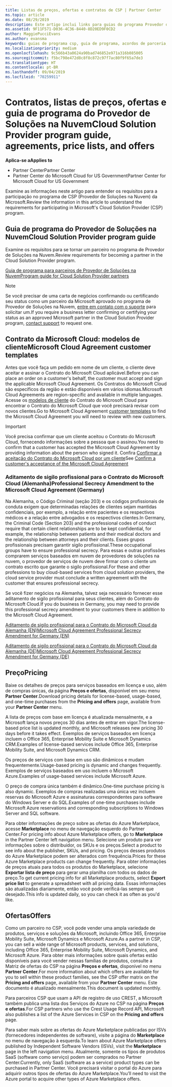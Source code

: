 ```yaml
---
title: Listas de preços, ofertas e contratos de CSP | Partner Center
ms.topic: article
ms.date: 08/29/2019
description: Este artigo inclui links para guias do programa Provedor de Soluções na Nuvem, contratos de parceiro, contratos do cliente, listas de preços e ofertas.
ms.assetid: 9F11F571-D036-4C36-8440-8D20ED9F0CD2
author: MaggiePucciEvans
ms.author: evansma
keywords: guias de programa csp, guia de programa, acordos de parceria, contrato do cliente, listas de preço, ofertas
ms.localizationpriority: medium
ms.openlocfilehash: 9c566b43a0624a90bad746852e971a316b085005
ms.sourcegitcommit: f5bc798e472d8c8f8c872c97f7ac80f9f65a7de3
ms.translationtype: HT
ms.contentlocale: pt-BR
ms.lasthandoff: 09/04/2019
ms.locfileid: "70259911"
---
```

# <a name="cloud-solution-provider-program-guide-agreements-price-lists-and-offers"></a><span data-ttu-id="2fbdb-104">Contratos, listas de preços, ofertas e guia de programa do Provedor de Soluções na Nuvem</span><span class="sxs-lookup"><span data-stu-id="2fbdb-104">Cloud Solution Provider program guide, agreements, price lists, and offers</span></span>

<span data-ttu-id="2fbdb-105">**Aplica-se a**</span><span class="sxs-lookup"><span data-stu-id="2fbdb-105">**Applies to**</span></span>

-  <span data-ttu-id="2fbdb-106">Partner Center</span><span class="sxs-lookup"><span data-stu-id="2fbdb-106">Partner Center</span></span>
-  <span data-ttu-id="2fbdb-107">Partner Center do Microsoft Cloud for US Government</span><span class="sxs-lookup"><span data-stu-id="2fbdb-107">Partner Center for Microsoft Cloud for US Government</span></span>


<span data-ttu-id="2fbdb-108">Examine as informações neste artigo para entender os requisitos para a participação no programa de CSP (Provedor de Soluções na Nuvem) da Microsoft.</span><span class="sxs-lookup"><span data-stu-id="2fbdb-108">Review the information in this article to understand the requirements for participating in Microsoft's Cloud Solution Provider (CSP) program.</span></span>

## <a name="cloud-solution-provider-program-guide"></a><span data-ttu-id="2fbdb-109">Guia de programa do Provedor de Soluções na Nuvem</span><span class="sxs-lookup"><span data-stu-id="2fbdb-109">Cloud Solution Provider program guide</span></span>

<span data-ttu-id="2fbdb-110">Examine os requisitos para se tornar um parceiro no programa de Provedor de Soluções na Nuvem.</span><span class="sxs-lookup"><span data-stu-id="2fbdb-110">Review requirements for becoming a partner in the Cloud Solution Provider program.</span></span>

[<span data-ttu-id="2fbdb-111">Guia de programa para parceiros de Provedor de Soluções na Nuvem</span><span class="sxs-lookup"><span data-stu-id="2fbdb-111">Program guide for Cloud Solution Provider partners</span></span>](https://go.microsoft.com/fwlink/p/?LinkId=617100)

>[!Note]
><span data-ttu-id="2fbdb-112">Se você precisar de uma carta de negócios confirmando ou certificando seu status como um parceiro da Microsoft aprovado no programa de Provedor de Soluções na Nuvem, [entre em contato com o suporte](https://partner.microsoft.com/pcv/servicerequests/create) para solicitar um.</span><span class="sxs-lookup"><span data-stu-id="2fbdb-112">If you require a business letter confirming or certifying your status as an approved Microsoft partner in the Cloud Solution Provider program, [contact support](https://partner.microsoft.com/pcv/servicerequests/create) to request one.</span></span>

## <a name="microsoft-cloud-agreement-customer-templates"></a><span data-ttu-id="2fbdb-113">Contrato da Microsoft Cloud: modelos de cliente</span><span class="sxs-lookup"><span data-stu-id="2fbdb-113">Microsoft Cloud Agreement customer templates</span></span>

<span data-ttu-id="2fbdb-114">Antes que você faça um pedido em nome de um cliente, o cliente deve aceitar e assinar o Contrato do Microsoft Cloud aplicável.</span><span class="sxs-lookup"><span data-stu-id="2fbdb-114">Before you can place an order on a customer's behalf, the customer must accept and sign the applicable Microsoft Cloud Agreement.</span></span> <span data-ttu-id="2fbdb-115">Os Contratos do Microsoft Cloud são específicos da região e estão disponíveis em vários idiomas.</span><span class="sxs-lookup"><span data-stu-id="2fbdb-115">Microsoft Cloud Agreements are region-specific and available in multiple languages.</span></span> <span data-ttu-id="2fbdb-116">Acesse os [modelos de cliente](agreements.md) do Contrato do Microsoft Cloud para encontrar o Contrato do Microsoft Cloud que você precisará revisar com novos clientes.</span><span class="sxs-lookup"><span data-stu-id="2fbdb-116">Go to Microsoft Cloud Agreement [customer templates](agreements.md) to find the Microsoft Cloud Agreement you will need to review with new customers.</span></span>

>[!IMPORTANT]
><span data-ttu-id="2fbdb-117">Você precisa confirmar que um cliente aceitou o Contrato do Microsoft Cloud, fornecendo informações sobre a pessoa que o assinou.</span><span class="sxs-lookup"><span data-stu-id="2fbdb-117">You need to confirm that a customer has accepted the Microsoft Cloud Agreement by providing information about the person who signed it.</span></span> <span data-ttu-id="2fbdb-118">Confira [Confirmar a aceitação do Contrato do Microsoft Cloud por um cliente](confirm-consent.md)</span><span class="sxs-lookup"><span data-stu-id="2fbdb-118">See [Confirm a customer's acceptance of the Microsoft Cloud Agreement](confirm-consent.md)</span></span> 

### <a name="professional-secrecy-amendment-to-the-microsoft-cloud-agreement-germany"></a><span data-ttu-id="2fbdb-119">Aditamento de sigilo profissional para o Contrato do Microsoft Cloud (Alemanha)</span><span class="sxs-lookup"><span data-stu-id="2fbdb-119">Professional Secrecy Amendment to the Microsoft Cloud Agreement (Germany)</span></span>

<span data-ttu-id="2fbdb-120">Na Alemanha, o Código Criminal (seção 203) e os códigos profissionais de conduta exigem que determinadas relações de clientes sejam mantidas confidenciais, por exemplo, a relação entre pacientes e os respectivos médicos e a relação entre advogados e os respectivos clientes.</span><span class="sxs-lookup"><span data-stu-id="2fbdb-120">In Germany, the Criminal Code (Section 203) and the professional codes of conduct require that certain client relationships are to be kept confidential, for example, the relationship between patients and their medical doctors and the relationship between attorneys and their clients.</span></span> <span data-ttu-id="2fbdb-121">Esses grupos profissionais precisam garantir sigilo profissional.</span><span class="sxs-lookup"><span data-stu-id="2fbdb-121">These occupational groups have to ensure professional secrecy.</span></span> <span data-ttu-id="2fbdb-122">Para essas e outras profissões comprarem serviços baseados em nuvem de provedores de soluções na nuvem, o provedor de serviços de nuvem deve firmar com o cliente um contrato escrito que garante o sigilo profissional.</span><span class="sxs-lookup"><span data-stu-id="2fbdb-122">For these and other professions to buy cloud-based services from cloud solution providers, the cloud service provider must conclude a written agreement with the customer that ensures professional secrecy.</span></span>

<span data-ttu-id="2fbdb-123">Se você fizer negócios na Alemanha, talvez seja necessário fornecer esse aditamento de sigilo profissional para seus clientes, além do Contrato do Microsoft Cloud.</span><span class="sxs-lookup"><span data-stu-id="2fbdb-123">If you do business in Germany, you may need to provide this professional secrecy amendment to your customers there in addition to the Microsoft Cloud Agreement.</span></span>

[<span data-ttu-id="2fbdb-124">Aditamento de sigilo profissional para o Contrato do Microsoft Cloud da Alemanha (EN)</span><span class="sxs-lookup"><span data-stu-id="2fbdb-124">Microsoft Cloud Agreement Professional Secrecy Amendment for Germany (EN)</span></span>](https://go.microsoft.com/fwlink/?linkid=2030827&clcid=0x409)

[<span data-ttu-id="2fbdb-125">Aditamento de sigilo profissional para o Contrato do Microsoft Cloud da Alemanha (DE)</span><span class="sxs-lookup"><span data-stu-id="2fbdb-125">Microsoft Cloud Agreement Professional Secrecy Amendment for Germany (DE)</span></span>](https://go.microsoft.com/fwlink/?linkid=2030827&clcid=0x407)

## <a name="pricing"></a><span data-ttu-id="2fbdb-126">Preço</span><span class="sxs-lookup"><span data-stu-id="2fbdb-126">Pricing</span></span>

<span data-ttu-id="2fbdb-127">Baixe os detalhes de preços para serviços baseados em licença e uso, além de compras únicas, da página **Preços e ofertas**, disponível em seu menu **Partner Center**.</span><span class="sxs-lookup"><span data-stu-id="2fbdb-127">Download pricing details for license-based, usage-based, and one-time purchases from the **Pricing and offers** page, available from your **Partner Center** menu.</span></span>

<span data-ttu-id="2fbdb-128">A lista de preços com base em licença é atualizada mensalmente, e a Microsoft lança novos preços 30 dias antes de entrar em vigor.</span><span class="sxs-lookup"><span data-stu-id="2fbdb-128">The license-based price list is updated monthly, and Microsoft releases new pricing 30 days before it takes effect.</span></span> <span data-ttu-id="2fbdb-129">Exemplos de serviços baseados em licença incluem o Office 365, Enterprise Mobility Suite e Microsoft Dynamics CRM.</span><span class="sxs-lookup"><span data-stu-id="2fbdb-129">Examples of license-based services include Office 365, Enterprise Mobility Suite, and Microsoft Dynamics CRM.</span></span> 

<span data-ttu-id="2fbdb-130">Os preços de serviços com base em uso são dinâmicos e mudam frequentemente.</span><span class="sxs-lookup"><span data-stu-id="2fbdb-130">Usage-based pricing is dynamic and changes frequently.</span></span> <span data-ttu-id="2fbdb-131">Exemplos de serviços baseados em uso incluem o Microsoft Azure.</span><span class="sxs-lookup"><span data-stu-id="2fbdb-131">Examples of usage-based services include Microsoft Azure.</span></span>

<span data-ttu-id="2fbdb-132">O preço de compra única também é dinâmico.</span><span class="sxs-lookup"><span data-stu-id="2fbdb-132">One-time purchase pricing is also dynamic.</span></span> <span data-ttu-id="2fbdb-133">Exemplos de compras realizadas uma única vez incluem reservas do Microsoft Azure e assinaturas correspondentes para software do Windows Server e do SQL.</span><span class="sxs-lookup"><span data-stu-id="2fbdb-133">Examples of one-time purchases include Microsoft Azure reservations and corresponding subscriptions to Windows Server and SQL software.</span></span>

<span data-ttu-id="2fbdb-134">Para obter informações de preço sobre as ofertas do Azure Marketplace, acesse **Marketplace** no menu de navegação esquerdo do Partner Center.</span><span class="sxs-lookup"><span data-stu-id="2fbdb-134">For pricing info about Azure Marketplace offers, go to **Marketplace** in the Partner Center left navigation menu.</span></span> <span data-ttu-id="2fbdb-135">Selecione um produto para ver informações sobre o distribuidor, os SKUs e os preços.</span><span class="sxs-lookup"><span data-stu-id="2fbdb-135">Select a product to see info about the publisher, SKUs, and pricing.</span></span> <span data-ttu-id="2fbdb-136">Os preços desses produtos do Azure Marketplace podem ser alterados com frequência.</span><span class="sxs-lookup"><span data-stu-id="2fbdb-136">Prices for these Azure Marketplace products can change frequently.</span></span> <span data-ttu-id="2fbdb-137">Para obter informações de preços atuais para todos os produtos do Marketplace, selecione **Exportar lista de preço** para gerar uma planilha com todos os dados de preço.</span><span class="sxs-lookup"><span data-stu-id="2fbdb-137">To get current pricing info for all Marketplace products, select **Export price list** to generate a spreadsheet with all pricing data.</span></span> <span data-ttu-id="2fbdb-138">Essas informações são atualizadas diariamente, então você pode verificá-las sempre que desejado.</span><span class="sxs-lookup"><span data-stu-id="2fbdb-138">This info is updated daily, so you can check it as often as you'd like.</span></span>

## <a name="offers"></a><span data-ttu-id="2fbdb-139">Ofertas</span><span class="sxs-lookup"><span data-stu-id="2fbdb-139">Offers</span></span>

<span data-ttu-id="2fbdb-140">Como um parceiro no CSP, você pode vender uma ampla variedade de produtos, serviços e soluções da Microsoft, incluindo Office 365, Enterprise Mobility Suite, Microsoft Dynamics e Microsoft Azure.</span><span class="sxs-lookup"><span data-stu-id="2fbdb-140">As a partner in CSP, you can sell a wide range of Microsoft products, services, and solutions, including Office 365, Enterprise Mobility Suite, Microsoft Dynamics, and Microsoft Azure.</span></span> <span data-ttu-id="2fbdb-141">Para obter mais informações sobre quais ofertas estão disponíveis para você vender nessas famílias de produtos, consulte a Matriz de ofertas do CSP na página **Preços e ofertas**, disponível no menu **Partner Center**.</span><span class="sxs-lookup"><span data-stu-id="2fbdb-141">For more information about which offers are available for you to sell within these product families, see the CSP offer matrix on the **Pricing and offers** page, available from your **Partner Center** menu.</span></span> <span data-ttu-id="2fbdb-142">Este documento é atualizado mensalmente.</span><span class="sxs-lookup"><span data-stu-id="2fbdb-142">This document is updated monthly.</span></span>

<span data-ttu-id="2fbdb-143">Para parceiros CSP que usam a API de registro de uso CREST, a Microsoft também publica uma lista dos Serviços do Azure no CSP na página **Preços e ofertas**.</span><span class="sxs-lookup"><span data-stu-id="2fbdb-143">For CSP partners who use the Crest Usage Record API, Microsoft also publishes a list of the Azure Services in CSP on the **Pricing and offers** page.</span></span>

<span data-ttu-id="2fbdb-144">Para saber mais sobre as ofertas do Azure Marketplace publicadas por ISVs (fornecedores independentes de software), visite a página do **Marketplace** no menu de navegação à esquerda.</span><span class="sxs-lookup"><span data-stu-id="2fbdb-144">To learn about Azure Marketplace offers published by Independent Software Vendors  (ISVs), visit the **Marketplace** page in the left navigation menu.</span></span> <span data-ttu-id="2fbdb-145">Atualmente, somente os tipos de produtos SaaS (software como serviço) podem ser comprados no Partner Center.</span><span class="sxs-lookup"><span data-stu-id="2fbdb-145">Currently, only SaaS (software as a service) product types can be purchased in Partner Center.</span></span> <span data-ttu-id="2fbdb-146">Você precisará visitar o portal do Azure para adquirir outros tipos de ofertas do Azure Marketplace.</span><span class="sxs-lookup"><span data-stu-id="2fbdb-146">You’ll need to visit the Azure portal to acquire other types of Azure Marketplace offers.</span></span>
